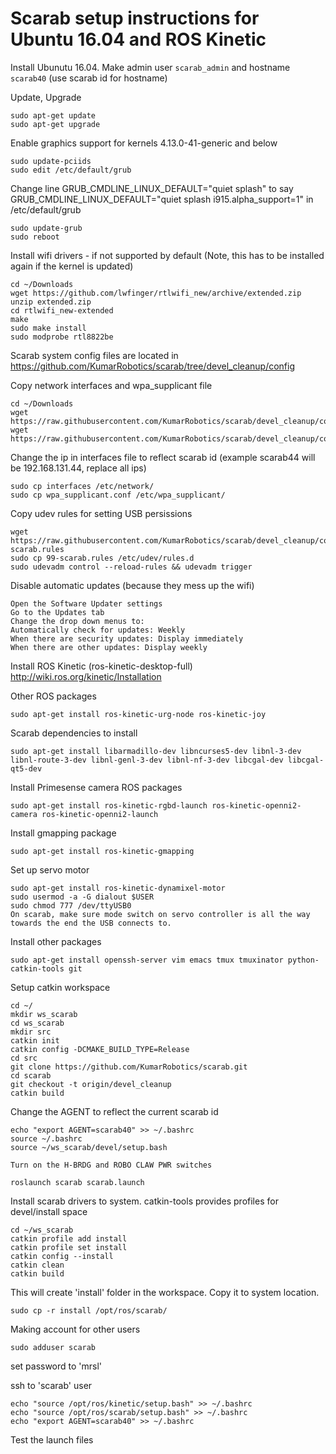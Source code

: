 # Scarab setup instructions for Ubuntu 16.04 and ROS Kinetic

Install Ubunutu 16.04. Make admin user `scarab_admin` and hostname `scarab40` (use scarab id for hostname)

Update, Upgrade
```
sudo apt-get update
sudo apt-get upgrade
```

Enable graphics support for kernels 4.13.0-41-generic and below
```
sudo update-pciids
sudo edit /etc/default/grub
```

Change line GRUB_CMDLINE_LINUX_DEFAULT="quiet splash" to say GRUB_CMDLINE_LINUX_DEFAULT="quiet splash i915.alpha_support=1"  in /etc/default/grub
```
sudo update-grub
sudo reboot
```

Install wifi drivers - if not supported by default (Note, this has to be installed again if the kernel is updated)
```
cd ~/Downloads
wget https://github.com/lwfinger/rtlwifi_new/archive/extended.zip
unzip extended.zip
cd rtlwifi_new-extended
make
sudo make install
sudo modprobe rtl8822be
```

Scarab system config files are located in
https://github.com/KumarRobotics/scarab/tree/devel_cleanup/config



Copy network interfaces and wpa_supplicant file
```
cd ~/Downloads
wget https://raw.githubusercontent.com/KumarRobotics/scarab/devel_cleanup/config/wpa_supplicant.conf
wget https://raw.githubusercontent.com/KumarRobotics/scarab/devel_cleanup/config/interfaces
```
Change the ip in interfaces file to reflect scarab id (example scarab44 will be 192.168.131.44, replace all ips)
```
sudo cp interfaces /etc/network/
sudo cp wpa_supplicant.conf /etc/wpa_supplicant/
```

Copy udev rules for setting USB persissions
```
wget https://raw.githubusercontent.com/KumarRobotics/scarab/devel_cleanup/config/99-scarab.rules
sudo cp 99-scarab.rules /etc/udev/rules.d
sudo udevadm control --reload-rules && udevadm trigger
```
Disable automatic updates (because they mess up the wifi)
```
Open the Software Updater settings
Go to the Updates tab
Change the drop down menus to:
Automatically check for updates: Weekly
When there are security updates: Display immediately
When there are other updates: Display weekly
```

Install ROS Kinetic (ros-kinetic-desktop-full)
http://wiki.ros.org/kinetic/Installation

Other ROS packages
```
sudo apt-get install ros-kinetic-urg-node ros-kinetic-joy
```

Scarab dependencies to install
```
sudo apt-get install libarmadillo-dev libncurses5-dev libnl-3-dev libnl-route-3-dev libnl-genl-3-dev libnl-nf-3-dev libcgal-dev libcgal-qt5-dev
```
Install Primesense camera ROS packages
```
sudo apt-get install ros-kinetic-rgbd-launch ros-kinetic-openni2-camera ros-kinetic-openni2-launch
```
Install gmapping package
```
sudo apt-get install ros-kinetic-gmapping
```
Set up servo motor
```
sudo apt-get install ros-kinetic-dynamixel-motor
sudo usermod -a -G dialout $USER
sudo chmod 777 /dev/ttyUSB0
On scarab, make sure mode switch on servo controller is all the way towards the end the USB connects to.
```

Install other packages
```
sudo apt-get install openssh-server vim emacs tmux tmuxinator python-catkin-tools git
```

Setup catkin workspace
```
cd ~/
mkdir ws_scarab
cd ws_scarab
mkdir src
catkin init
catkin config -DCMAKE_BUILD_TYPE=Release
cd src
git clone https://github.com/KumarRobotics/scarab.git
cd scarab
git checkout -t origin/devel_cleanup
catkin build
```

Change the AGENT to reflect the current scarab id
```
echo "export AGENT=scarab40" >> ~/.bashrc
source ~/.bashrc
source ~/ws_scarab/devel/setup.bash

Turn on the H-BRDG and ROBO CLAW PWR switches

roslaunch scarab scarab.launch
```

Install scarab drivers to system. catkin-tools provides profiles for devel/install space
```
cd ~/ws_scarab
catkin profile add install
catkin profile set install
catkin config --install
catkin clean
catkin build
```
This will create 'install' folder in the workspace. Copy it to system location.

```
sudo cp -r install /opt/ros/scarab/
```

Making account for other users
```
sudo adduser scarab
```
set password to 'mrsl'

ssh to 'scarab' user
```
echo "source /opt/ros/kinetic/setup.bash" >> ~/.bashrc
echo "source /opt/ros/scarab/setup.bash" >> ~/.bashrc
echo "export AGENT=scarab40" >> ~/.bashrc
```

Test the launch files